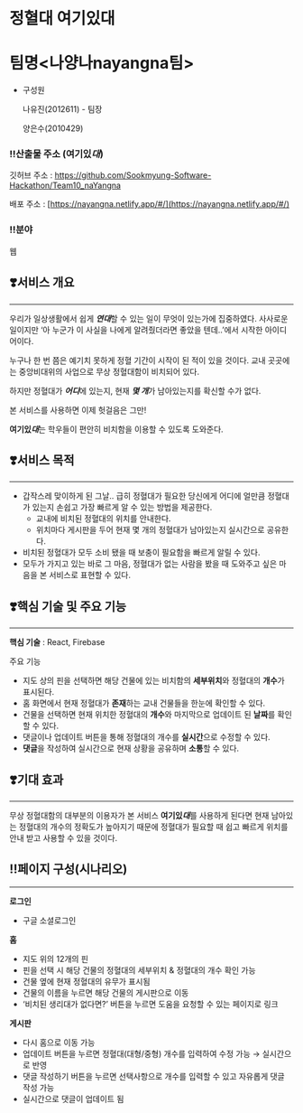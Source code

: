 # 정혈대 여기있대

# 팀명<나양나nayangna팀>

- 구성원
    
    나유진(2012611) - 팀장
    
    양은수(2010429)
    

### ‼️산출물 주소 (여기있*대*)

깃허브 주소 : [](https://github.com/Sookmyung-Software-Hackathon/Team10_naYangna)https://github.com/Sookmyung-Software-Hackathon/Team10_naYangna 

배포 주소 : [https://nayangna.netlify.app/#/](https://nayangna.netlify.app/#/)

### ‼️분야

웹


## ❣️서비스 개요

---

우리가 일상생활에서 쉽게 ***연대***할 수 있는 일이 무엇이 있는가에 집중하였다. 사사로운 일이지만 ‘아 누군가 이 사실을 나에게 알려줬더라면 좋았을 텐데..’에서 시작한 아이디어이다.

누구나 한 번 쯤은 예기치 못하게 정혈 기간이 시작이 된 적이 있을 것이다. 교내 곳곳에는 중앙비대위의 사업으로 무상 정혈대함이 비치되어 있다. 

하지만 정혈대가 ***어디***에 있는지, 현재 ***몇 개***가 남아있는지를 확신할 수가 없다. 

본 서비스를 사용하면 이제 헛걸음은 그만!

**여기있*대***는 학우들이 편안히 비치함을 이용할 수 있도록 도와준다.

## ❣️서비스 목적

---

- 갑작스레 맞이하게 된 그날.. 급히 정혈대가 필요한 당신에게 어디에 얼만큼 정혈대가 있는지 손쉽고 가장 빠르게  알 수 있는 방법을 제공한다.
    - 교내에 비치된 정혈대의 위치를 안내한다.
    - 위치마다 게시판을 두어 현재 몇 개의 정혈대가 남아있는지 실시간으로 공유한다.
- 비치된 정혈대가 모두 소비 됐을 때 보충이 필요함을 빠르게 알릴 수 있다.
- 모두가 가지고 있는 바로 그 마음, 정혈대가 없는 사람을 봤을 때 도와주고 싶은 마음을 본 서비스로 표현할 수 있다.

## ❣️핵심 기술 및 주요 기능

---

**핵심 기술** : React, Firebase

주요 기능 

- 지도 상의 핀을 선택하면 해당 건물에 있는 비치함의 **세부위치**와 정혈대의 **개수**가 표시된다.
- 홈 화면에서 현재 정혈대가 **존재**하는 교내 건물들을 한눈에 확인할 수 있다.
- 건물을 선택하면 현재 위치한 정혈대의 **개수**와 마지막으로 업데이트 된 **날짜**를 확인할 수 있다.
- 댓글이나 업데이트 버튼을 통해 정혈대의 개수를 **실시간**으로 수정할 수 있다.
- **댓글**을 작성하여 실시간으로 현재 상황을 공유하며 **소통**할 수 있다.

## ❣️기대 효과

---

무상 정혈대함의 대부분의 이용자가 본 서비스 **여기있*대***를 사용하게 된다면 현재 남아있는 정혈대의 개수의 정확도가 높아지기 때문에 정혈대가 필요할 때 쉽고 빠르게 위치를 안내 받고 사용할 수 있을 것이다.

## ‼️페이지 구성(시나리오)

---

**로그인** 

- 구글 소셜로그인

**홈**

- 지도 위의 12개의 핀
- 핀을 선택 시 해당 건물의 정혈대의 세부위치 & 정혈대의 개수 확인 가능
- 건물 옆에 현재 정혈대의 유무가 표시됨
- 건물의 이름을 누르면 해당 건물의 게시판으로 이동
- ‘비치된 생리대가 없다면?’ 버튼을 누르면 도움을 요청할 수 있는 페이지로 링크

**게시판**

- 다시 홈으로 이동 가능
- 업데이트 버튼을 누르면 정혈대(대형/중형) 개수를 입력하여 수정 가능 → 실시간으로 반영
- 댓글 작성하기 버튼을 누르면 선택사항으로 개수를 입력할 수 있고 자유롭게 댓글 작성 가능
- 실시간으로 댓글이 업데이트 됨
